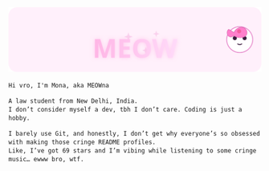 <p align="center">
  <img src="./mona.svg" alt="mona" width="700" />
</p>

`Hi vro, I'm Mona, aka MEOWna`

`A law student from New Delhi, India.`  
`I don’t consider myself a dev, tbh I don’t care. Coding is just a hobby.`

`I barely use Git, and honestly, I don’t get why everyone’s so obsessed with making those cringe README profiles.`  
`Like, I’ve got 69 stars and I’m vibing while listening to some cringe music… ewww bro, wtf.`
